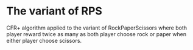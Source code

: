 # The variant of RPS

CFR+ algorithm applied to the variant of RockPaperScissors where both player reward twice as many as both player choose rock or paper when either player choose scissors.
